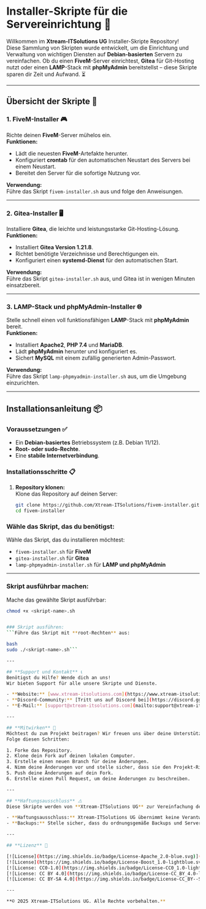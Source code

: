 # **Installer-Skripte für die Servereinrichtung** 🚀

Willkommen im **Xtream-ITSolutions UG** Installer-Skripte Repository!  
Diese Sammlung von Skripten wurde entwickelt, um die Einrichtung und Verwaltung von wichtigen Diensten auf **Debian-basierten** Servern zu vereinfachen. Ob du einen **FiveM**-Server einrichtest, **Gitea** für Git-Hosting nutzt oder einen **LAMP**-Stack mit **phpMyAdmin** bereitstellst – diese Skripte sparen dir Zeit und Aufwand. ⏳

---

## **Übersicht der Skripte** 🔧

### 1. **FiveM-Installer** 🎮
Richte deinen **FiveM**-Server mühelos ein.  
**Funktionen:**  
- Lädt die neuesten **FiveM**-Artefakte herunter.  
- Konfiguriert **crontab** für den automatischen Neustart des Servers bei einem Neustart.  
- Bereitet den Server für die sofortige Nutzung vor.

**Verwendung:**  
Führe das Skript `fivem-installer.sh` aus und folge den Anweisungen.

---

### 2. **Gitea-Installer** 🖥️
Installiere **Gitea**, die leichte und leistungsstarke Git-Hosting-Lösung.  
**Funktionen:**  
- Installiert **Gitea Version 1.21.8**.  
- Richtet benötigte Verzeichnisse und Berechtigungen ein.  
- Konfiguriert einen **systemd-Dienst** für den automatischen Start.

**Verwendung:**  
Führe das Skript `gitea-installer.sh` aus, und Gitea ist in wenigen Minuten einsatzbereit.

---

### 3. **LAMP-Stack und phpMyAdmin-Installer** 🌐
Stelle schnell einen voll funktionsfähigen **LAMP**-Stack mit **phpMyAdmin** bereit.  
**Funktionen:**  
- Installiert **Apache2**, **PHP 7.4** und **MariaDB**.  
- Lädt **phpMyAdmin** herunter und konfiguriert es.  
- Sichert **MySQL** mit einem zufällig generierten Admin-Passwort.

**Verwendung:**  
Führe das Skript `lamp-phpmyadmin-installer.sh` aus, um die Umgebung einzurichten.

---

## **Installationsanleitung** 📦

### Voraussetzungen ✅
- Ein **Debian-basiertes** Betriebssystem (z.B. Debian 11/12).  
- **Root- oder sudo-Rechte**.  
- Eine **stabile Internetverbindung**.

### Installationsschritte 📋

1. **Repository klonen:**  
   Klone das Repository auf deinen Server:
   ```bash
   git clone https://github.com/Xtream-ITSolutions/fivem-installer.git
   cd fivem-installer


### Wähle das Skript, das du benötigst:  
Wähle das Skript, das du installieren möchtest:

- `fivem-installer.sh` für **FiveM**
- `gitea-installer.sh` für **Gitea**
- `lamp-phpmyadmin-installer.sh` für **LAMP und phpMyAdmin**

---

### Skript ausführbar machen:  
Mache das gewählte Skript ausführbar:

```bash
chmod +x <skript-name>.sh


### Skript ausführen:  
```Führe das Skript mit **root-Rechten** aus:

bash
sudo ./<skript-name>.sh```

---

## **Support und Kontakt** 📞  
Benötigst du Hilfe? Wende dich an uns!  
Wir bieten Support für alle unsere Skripte und Dienste.

- **Website:** [www.xtream-itsolutions.com](https://www.xtream-itsolutions.com)  
- **Discord-Community:** [Tritt uns auf Discord bei](https://discord.gg/kRSyAybbby)  
- **E-Mail:** [support@xtream-itsolutions.com](mailto:support@xtream-itsolutions.com)

---

## **Mitwirken** 🤝  
Möchtest du zum Projekt beitragen? Wir freuen uns über deine Unterstützung!  
Folge diesen Schritten:

1. Forke das Repository.
2. Klone dein Fork auf deinen lokalen Computer.
3. Erstelle einen neuen Branch für deine Änderungen.
4. Nimm deine Änderungen vor und stelle sicher, dass sie den Projekt-Richtlinien entsprechen.
5. Push deine Änderungen auf dein Fork.
6. Erstelle einen Pull Request, um deine Änderungen zu beschreiben.

---

## **Haftungsausschluss** ⚠️  
Diese Skripte werden von **Xtream-ITSolutions UG** zur Vereinfachung der Servereinrichtung bereitgestellt. Es wird empfohlen, sie zunächst in einer Testumgebung zu testen, bevor sie auf produktiven Systemen eingesetzt werden.

- **Haftungsausschluss:** Xtream-ITSolutions UG übernimmt keine Verantwortung für etwaige Probleme, die durch die Nutzung dieser Skripte entstehen.  
- **Backups:** Stelle sicher, dass du ordnungsgemäße Backups und Server-Snapshots erstellt hast, bevor du irgendwelche Installationsskripte ausführst.

---

## **Lizenz** 📜

[![License](https://img.shields.io/badge/License-Apache_2.0-blue.svg)](https://opensource.org/licenses/Apache-2.0)  
[![License](https://img.shields.io/badge/License-Boost_1.0-lightblue.svg)](https://www.boost.org/LICENSE_1_0.txt)  
[![License: CC0-1.0](https://img.shields.io/badge/License-CC0_1.0-lightgrey.svg)](http://creativecommons.org/publicdomain/zero/1.0/)  
[![License: CC BY 4.0](https://img.shields.io/badge/License-CC_BY_4.0-lightgrey.svg)](https://creativecommons.org/licenses/by/4.0/)  
[![License: CC BY-SA 4.0](https://img.shields.io/badge/License-CC_BY--SA_4.0-lightgrey.svg)](https://creativecommons.org/licenses/by-sa/4.0/)

---

**© 2025 Xtream-ITSolutions UG. Alle Rechte vorbehalten.**
